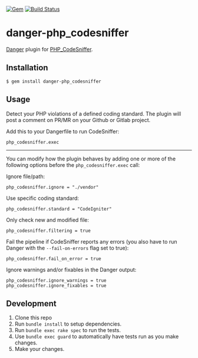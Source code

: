 [![Gem](https://img.shields.io/gem/v/danger-php_codesniffer.svg)](https://rubygems.org/gems/danger-php_codesniffer) [![Build Status](https://travis-ci.org/Golface/danger-php_codesniffer.svg?branch=master)](https://travis-ci.org/Golface/danger-php_codesniffer)

# danger-php_codesniffer

[Danger](https://github.com/danger/danger) plugin for [PHP_CodeSniffer](https://github.com/squizlabs/PHP_CodeSniffer).

## Installation

```
$ gem install danger-php_codesniffer
```

## Usage

Detect your PHP violations of a defined coding standard. The plugin will post a comment on PR/MR on your Github or Gitlab project.

Add this to your Dangerfile to run CodeSniffer:

```
php_codesniffer.exec
```

---

You can modify how the plugin behaves by adding one or more of the following options before the `php_codesniffer.exec` call:

Ignore file/path:

```
php_codesniffer.ignore = "./vendor"
```

Use specific coding standard:

```
php_codesniffer.standard = "CodeIgniter"
```

Only check new and modified file:

```
php_codesniffer.filtering = true
```

Fail the pipeline if CodeSniffer reports any errors (you also have to run Danger with the `--fail-on-errors` flag set to true):

```
php_codesniffer.fail_on_error = true
```

Ignore warnings and/or fixables in the Danger output:

```
php_codesniffer.ignore_warnings = true
php_codesniffer.ignore_fixables = true
```

## Development

1. Clone this repo
2. Run `bundle install` to setup dependencies.
3. Run `bundle exec rake spec` to run the tests.
4. Use `bundle exec guard` to automatically have tests run as you make changes.
5. Make your changes.
